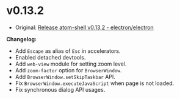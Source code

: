 # v0.13.2

* Original: [Release atom-shell v0.13.2 - electron/electron](https://github.com/electron/electron/releases/tag/v0.13.2)

**Changelog:**

* Add `Escape` as alias of `Esc` in accelerators.
* Enabled detached devtools.
* Add `web-view` module for setting zoom level.
* Add `zoom-factor` option for `BrowserWindow`.
* Add `BrowserWindow.setSkipTaskbar` API.
* Fix `BrowserWindow.executeJavaScript` when page is not loaded.
* Fix synchronous dialog API usages.
